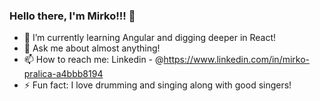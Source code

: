 ### Hello there, I'm Mirko!!! 👋

- 🌱 I’m currently learning Angular and digging deeper in React!
- 💬 Ask me about almost anything!
- 📫 How to reach me: Linkedin - @https://www.linkedin.com/in/mirko-pralica-a4bbb8194
- ⚡ Fun fact: I love drumming and singing along with good singers!
